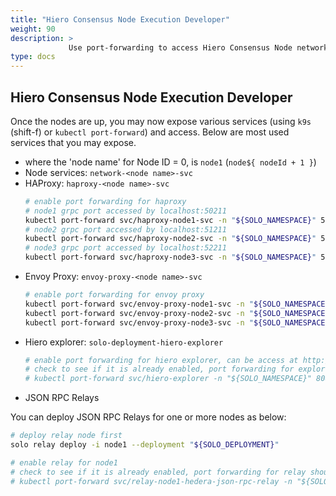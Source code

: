 ```yaml
---
title: "Hiero Consensus Node Execution Developer"
weight: 90
description: >
             Use port-forwarding to access Hiero Consensus Node network services.
type: docs
---
```


## Hiero Consensus Node Execution Developer

Once the nodes are up, you may now expose various services (using `k9s` (shift-f) or `kubectl port-forward`) and access. Below are most used services that you may expose.

* where the 'node name' for Node ID = 0, is `node1` (`node${ nodeId + 1 }`)
* Node services: `network-<node name>-svc`
* HAProxy: `haproxy-<node name>-svc`
  ```bash
  # enable port forwarding for haproxy
  # node1 grpc port accessed by localhost:50211
  kubectl port-forward svc/haproxy-node1-svc -n "${SOLO_NAMESPACE}" 51211:50211 &
  # node2 grpc port accessed by localhost:51211
  kubectl port-forward svc/haproxy-node2-svc -n "${SOLO_NAMESPACE}" 52211:50211 &
  # node3 grpc port accessed by localhost:52211
  kubectl port-forward svc/haproxy-node3-svc -n "${SOLO_NAMESPACE}" 53211:50211 &
  ```
* Envoy Proxy: `envoy-proxy-<node name>-svc`
  ```bash
  # enable port forwarding for envoy proxy
  kubectl port-forward svc/envoy-proxy-node1-svc -n "${SOLO_NAMESPACE}" 8181:8080 &
  kubectl port-forward svc/envoy-proxy-node2-svc -n "${SOLO_NAMESPACE}" 8281:8080 &
  kubectl port-forward svc/envoy-proxy-node3-svc -n "${SOLO_NAMESPACE}" 8381:8080 &
  ```
* Hiero explorer: `solo-deployment-hiero-explorer`
  ```bash
  # enable port forwarding for hiero explorer, can be access at http://localhost:8080/
  # check to see if it is already enabled, port forwarding for explorer should be handled by solo automatically
  # kubectl port-forward svc/hiero-explorer -n "${SOLO_NAMESPACE}" 8080:80 &
  ```
* JSON RPC Relays

You can deploy JSON RPC Relays for one or more nodes as below:

```bash
# deploy relay node first
solo relay deploy -i node1 --deployment "${SOLO_DEPLOYMENT}"

# enable relay for node1
# check to see if it is already enabled, port forwarding for relay should be handled by solo automatically
# kubectl port-forward svc/relay-node1-hedera-json-rpc-relay -n "${SOLO_NAMESPACE}" 7546:7546 &
```
